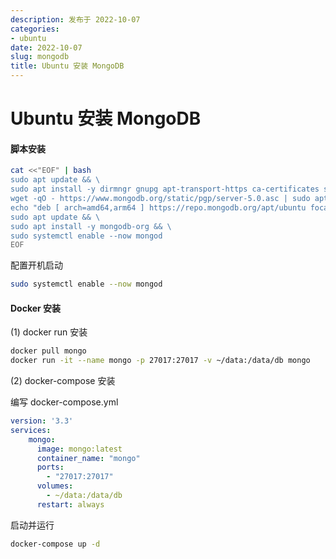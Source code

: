 ```yaml
---
description: 发布于 2022-10-07
categories:
- ubuntu
date: 2022-10-07
slug: mongodb
title: Ubuntu 安装 MongoDB
---
```


# Ubuntu 安装 MongoDB

#### 脚本安装

```bash
cat <<"EOF" | bash                              
sudo apt update && \
sudo apt install -y dirmngr gnupg apt-transport-https ca-certificates software-properties-common gnupg && \
wget -qO - https://www.mongodb.org/static/pgp/server-5.0.asc | sudo apt-key add - && \
echo "deb [ arch=amd64,arm64 ] https://repo.mongodb.org/apt/ubuntu focal/mongodb-org/5.0 multiverse" | sudo tee /etc/apt/sources.list.d/mongodb-org-5.0.list && \
sudo apt update && \
sudo apt install -y mongodb-org && \
sudo systemctl enable --now mongod
EOF
```

配置开机启动

```bash
sudo systemctl enable --now mongod
```

#### Docker 安装

(1) docker run 安装

```bash
docker pull mongo
docker run -it --name mongo -p 27017:27017 -v ~/data:/data/db mongo
```

(2) docker-compose 安装

编写 docker-compose.yml

```yaml
version: '3.3'
services: 
    mongo: 
      image: mongo:latest
      container_name: "mongo"
      ports: 
        - "27017:27017"
      volumes: 
        - ~/data:/data/db
      restart: always
```

启动并运行

```bash
docker-compose up -d
```
